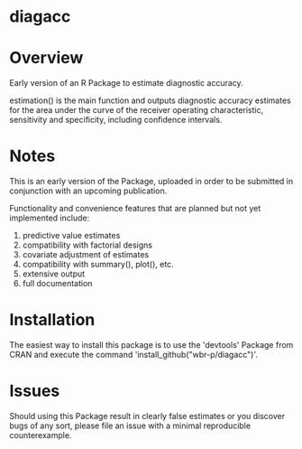 # diagacc

# Overview
Early version of an R Package to estimate diagnostic accuracy.

estimation() is the main function and outputs diagnostic accuracy estimates for the 
area under the curve of the receiver operating characteristic, sensitivity and specificity, 
including confidence intervals.

# Notes
This is an early version of the Package, uploaded in order to be submitted in conjunction with an upcoming publication.

Functionality and convenience features that are planned but not yet implemented include:

1) predictive value estimates
2) compatibility with factorial designs
3) covariate adjustment of estimates
4) compatibility with summary(), plot(), etc.
5) extensive output
6) full documentation

# Installation
The easiest way to install this package is to use the 'devtools' Package from CRAN and execute the command
'install_github("wbr-p/diagacc")'.

# Issues
Should using this Package result in clearly false estimates or you discover bugs of any sort, please file an issue with a minimal reproducible counterexample.
